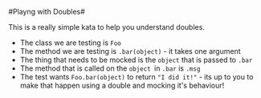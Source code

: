 #Playng with Doubles#

This is a really simple kata to help you understand doubles.

* The class we are testing is `Foo`
* The method we are testing is `.bar(object)` - it takes one argument
* The thing that needs to be mocked is the `object` that is passed to `.bar`
* The method that is called on the `object `in `.bar` is `.msg`
* The test wants `Foo.bar(object)` to return `"I did it!"` - its up to you to make that happen using a double and mocking it's behaviour!
